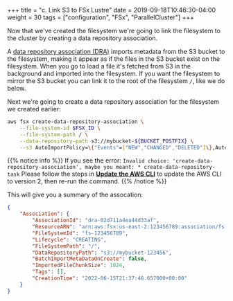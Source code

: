 +++
title = "c. Link S3 to FSx Lustre"
date = 2019-09-18T10:46:30-04:00
weight = 30
tags = ["configuration", "FSx", "ParallelCluster"]
+++

Now that we've created the filesystem we're going to link the filesystem to the cluster by creating a data repository association.

A [data repository association (DRA)](https://docs.aws.amazon.com/fsx/latest/LustreGuide/create-dra-linked-data-repo.html) imports metadata from the S3 bucket to the filesystem, making it appear as if the files in the S3 bucket exist on the filesystem. When you go to load a file it's fetched from S3 in the background and imported into the filesystem. If you want the filesystem to mirror the S3 bucket you can link it to the root of the filesystem `/`, like we do below. 

Next we're going to create a data repository association for the filesystem we created earlier:

```bash
aws fsx create-data-repository-association \
    --file-system-id $FSX_ID \
    --file-system-path / \
    --data-repository-path s3://mybucket-${BUCKET_POSTFIX} \
    --s3 AutoImportPolicy=\{"Events"=["NEW","CHANGED","DELETED"]\},AutoExportPolicy=\{"Events"=["NEW","CHANGED","DELETED"]\}
```

{{% notice info %}}
If you see the error: `Invalid choice: 'create-data-repository-association', maybe you meant: * create-data-repository-task`
Please follow the steps in [**Update the AWS CLI**](/02-aws-getting-started/05-start-aws-cli.html#update-the-aws-cli) to update the AWS CLI to version 2, then re-run the command.
{{% /notice %}}

This will give you a summary of the assocation:

```json
{
    "Association": {
        "AssociationId": "dra-02d711a4ea44d33af",
        "ResourceARN": "arn:aws:fsx:us-east-2:123456789:association/fs-123456789/dra-02d711a4ea44d33af",
        "FileSystemId": "fs-123456789",
        "Lifecycle": "CREATING",
        "FileSystemPath": "/",
        "DataRepositoryPath": "s3://mybucket-123456",
        "BatchImportMetaDataOnCreate": false,
        "ImportedFileChunkSize": 1024,
        "Tags": [],
        "CreationTime": "2022-06-15T21:37:46.657000+00:00"
    }
}
```